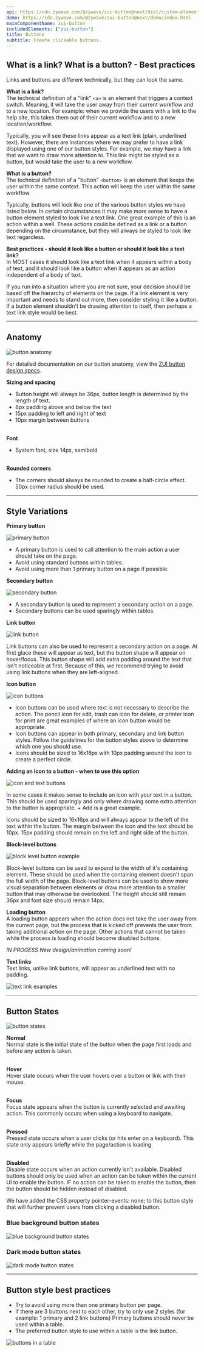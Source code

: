 ```yaml
---
api: https://cdn.zywave.com/@zywave/zui-button@next/dist/custom-elements.json
demo: https://cdn.zywave.com/@zywave/zui-button@next/demo/index.html
mainComponentName: zui-button
includedElements: ["zui-button"]
title: Buttons
subtitle: Create clickable buttons.
---
```


## What is a link? What is a button? - Best practices

Links and buttons are different technically, but they can look the same.

**What is a link?**  
The technical definition of a "link" `<a>` is an element that triggers a context switch. Meaning, it will take the user away from their current workflow and to a new location. For example: when we provide the users with a link to the help site, this takes them out of their current workflow and to a new location/workflow.

Typically, you will see these links appear as a text link (plain, underlined text). However, there are instances where we may prefer to have a link displayed using one of our button styles. For example, we may have a link that we want to draw more attention to. This link might be styled as a button, but would take the user to a new workflow.

**What is a button?**  
The technical definition of a "button" `<button>` is an element that keeps the user within the same context. This action will keep the user within the same workflow.

Typically, buttons will look like one of the various button styles we have listed below. In certain circumstances it may make more sense to have a button element styled to look like a text link. One great example of this is an action within a well. These actions could be defined as a link or a button depending on the circumstance, but they will always be styled to look like text regardless.

**Best practices - should it look like a button or should it look like a text link?**  
In MOST cases it should look like a text link when it appears within a body of text, and it should look like a button when it appears as an action independent of a body of text.

If you run into a situation where you are not sure, your decision should be based off the hierarchy of elements on the page. If a link element is very important and needs to stand out more, then consider styling it like a button. If a button element shouldn't be drawing attention to itself, then perhaps a text link style would be best.

---

## Anatomy

![button anatomy](/images/components/buttons/Button_anatomy.svg)

For detailed documentation on our button anatomy, view the [ZUI button design specs](https://xd.adobe.com/spec/73e1b206-1ffc-4568-5ccf-945d90c5161e-05d0/).

**Sizing and spacing**

- Button height will always be 36px, button length is determined by the length of text.
- 8px padding above and below the text
- 15px padding to left and right of text
- 10px margin between buttons  
  <br/>

**Font**

- System font, size 14px, semibold  
  <br/>

**Rounded corners**

- The corners should always be rounded to create a half-circle effect. 50px corner radius should be used.
  <br/>

---

## Style Variations

**Primary button**

![primary button](/images/components/buttons/Primary_button.svg)

- A primary button is used to call attention to the main action a user should take on the page.
- Avoid using standard buttons within tables.
- Avoid using more than 1 primary button on a page if possible.

<Spacer size="small" />

**Secondary button**

![secondary button](/images/components/buttons/Secondary_button.svg)

- A secondary button is used to represent a secondary action on a page.
- Secondary buttons can be used sparingly within tables.

<Spacer size="small" />

**Link button**

![link button](/images/components/buttons/link_Button.svg)

Link buttons can also be used to represent a secondary action on a page. At first glace these will appear as text, but the button shape will appear on hover/focus. This button shape will add extra padding around the text that isn't noticeable at first. Because of this, we recommend trying to avoid using link buttons when they are left-aligned.

<Spacer/>

**Icon button**

![icon buttons](/images/components/buttons/icon_Button.svg)

- Icon buttons can be used where text is not necessary to describe the action. The pencil icon for edit, trash can icon for delete, or printer icon for print are great examples of where an icon button would be appropriate.
- Icon buttons can appear in both primary, secondary and link button styles. Follow the guidelines for the button styles above to determine which one you should use.
- Icons should be sized to 16x16px with 10px padding around the icon to create a perfect circle.

<Spacer size="small" />

**Adding an icon to a button - when to use this option**

![icon and text buttons](/images/components/buttons/Icon_text_button.svg)

In some cases it makes sense to include an icon with your text in a button. This should be used sparingly and only where drawing some extra attention to the button is appropriate. + Add is a great example.

Icons should be sized to 16x16px and will always appear to the left of the text within the button. The margin between the icon and the text should be 10px.
15px padding should remain on the left and right side of the button.

<Spacer size="small" />

**Block-level buttons**

![block level button example](/images/components/buttons/block-level_Buttons.svg)

Block-level buttons can be used to expand to the width of it's containing element. These should be used when the containing element doesn't span the full width of the page. Block-level buttons can be used to show more visual separation between elements or draw more attention to a smaller button that may otherwise be overlooked.
The height should still remain 36px and font size should remain 14px.

<Spacer size="small" />

**Loading button**  
A loading button appears when the action does not take the user away from the current page, but the process that is kicked off prevents the user from taking additional action on the page.
Other actions that cannot be taken while the process is loading should become disabled buttons.

_IN PROGESS New design/animation coming soon!_

<Spacer size="small" />

**Text links**  
Text links, unlike link buttons, will appear as underlined text with no padding.

![text link examples](/images/components/buttons/text_Links.svg)

---

## Button States

![button states](/images/components/buttons/Button_States.svg)

**Normal**  
Normal state is the initial state of the button when the page first loads and before any action is taken.  
<br/>

**Hover**  
Hover state occurs when the user hovers over a button or link with their mouse.  
<br/>

**Focus**  
Focus state appears when the button is currently selected and awaiting action. This commonly occurs when using a keyboard to navigate.  
<br/>

**Pressed**  
Pressed state occurs when a user clicks (or hits enter on a keyboard). This state only appears briefly while the page/action is loading.  
<br/>

**Disabled**  
Disable state occurs when an action currently isn't available.
Disabled buttons should only be used when an action can be taken within the current UI to enable the button. IF no action can be taken to enable the button, then the button should be hidden instead of disabled.

We have added the CSS property pointer-events: none; to this button style that will further prevent users from clicking a disabled button.
<br/>

<Spacer size="small" />

### Blue background button states

![blue background button states](/images/components/buttons/button-blue-bkg.svg)

<Spacer size="small" />

### Dark mode button states

![dark mode button states](/images/components/buttons/button-dark-mode.svg)

---

## Button style best practices

- Try to avoid using more than one primary button per page.
- If there are 3 buttons next to each other, try to only use 2 styles (for example: 1 primary and 2 link buttons)
  Primary buttons should never be used within a table.
- The preferred button style to use within a table is the link button.

![buttons in a table](/images/components/buttons/Button_table.svg)
